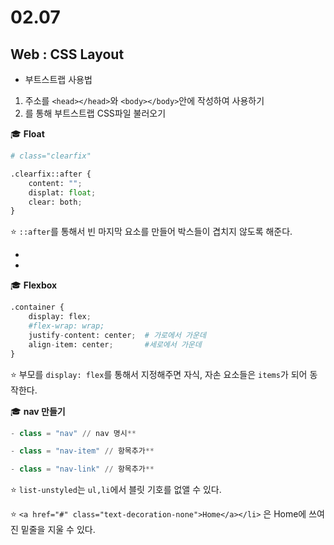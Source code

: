 # 02.07

## Web : CSS Layout



- 부트스트랩 사용법

1. 주소를 `<head></head>`와 `<body></body>`안에 작성하여 사용하기
2. <link href="">를 통해 부트스트랩 CSS파일 불러오기



:mortar_board: **Float**

```python
# class="clearfix"

.clearfix::after {
    content: "";
    displat: float;
    clear: both;
}
```

:star: `::after`를 통해서 빈 마지막 요소를 만들어 박스들이 겹치지 않도록 해준다.  

-

-

:mortar_board: **Flexbox**

```python
.container {
    display: flex;
    #flex-wrap: wrap; 
    justify-content: center;  # 가로에서 가운데
    align-item: center;       #세로에서 가운데
}
```

:star: 부모를 `display: flex`를 통해서 지정해주면 자식, 자손 요소들은 `items`가 되어 동작한다. 





:mortar_board: **nav 만들기**

```python
- class = "nav" // nav 명시** 

- class = "nav-item" // 항목추가**

- class = "nav-link" // 항목추가**
```

:star: `list-unstyled`는 `ul,li`에서 블릿 기호를 없앨 수 있다. 

:star: `<a href="#" class="text-decoration-none">Home</a></li>` 은 Home에 쓰여진 밑줄을 지울 수 있다. 
